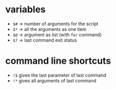 # variables

* `$#` -> number of arguments for the script
* `$*` -> all the arguments as one item
* `$@` -> argument as list (with `for` command)
* `$?` -> last command exit status

# command line shortcuts

* `!$` gives the last parameter of last command
* `!*` gives all arguments of last command
